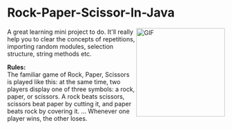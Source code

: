 # Rock-Paper-Scissor-In-Java
<img align="right" alt="GIF" src="https://user-images.githubusercontent.com/87219816/125399045-7a04d200-e3c9-11eb-9f4f-ddf21d42c619.png" width="205" height="205" />
A great learning mini project to do. It'll really help you to clear the concepts of repetitions, importing random modules, selection structure, string methods etc.  
<p> <b>Rules:</b> <br>
The familiar game of Rock, Paper, Scissors is played like this: at the same time, two players display one of three symbols: a rock, paper, or scissors. A rock beats scissors, scissors beat paper by cutting it, and paper beats rock by covering it. ... Whenever one player wins, the other loses. </p>

##
